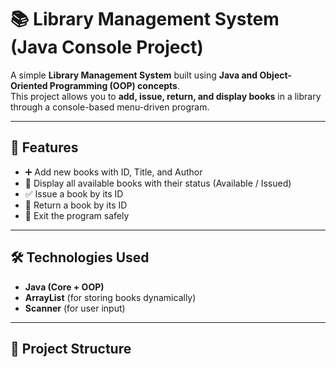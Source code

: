 # 📚 Library Management System (Java Console Project)

A simple **Library Management System** built using **Java and Object-Oriented Programming (OOP) concepts**.  
This project allows you to **add, issue, return, and display books** in a library through a console-based menu-driven program.

---

## 🚀 Features
- ➕ Add new books with ID, Title, and Author
- 📖 Display all available books with their status (Available / Issued)
- ✅ Issue a book by its ID
- 🔄 Return a book by its ID
- 🚪 Exit the program safely

---

## 🛠️ Technologies Used
- **Java (Core + OOP)**
- **ArrayList** (for storing books dynamically)
- **Scanner** (for user input)

---

## 📂 Project Structure
